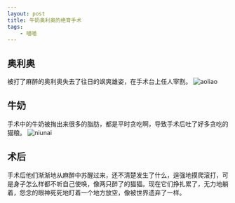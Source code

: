 ```yaml
---
layout: post
title: 牛奶奥利奥的绝育手术
tags:
    - 喵喵
---
```


## 奥利奥

被打了麻醉的奥利奥失去了往日的飒爽雄姿，在手术台上任人宰割。
![aoliao](http://cindyawu.qiniudn.com/aoliao.jpg)


## 牛奶
手术中的牛奶被掏出来很多的脂肪，都是平时贪吃啊，导致手术后吐了好多贪吃的猫粮。
![niunai](http://cindyawu.qiniudn.com/niunai.jpg)

## 术后
手术后他们渐渐地从麻醉中苏醒过来，还不清楚发生了什么，逞强地摸爬滚打，可是身子怎么样都不听自己使唤，像两只醉了的猫猫。现在它们挣扎累了，无力地躺着，怨念的眼神死死地盯着一个地方放空，像被世界遗弃了一样。




